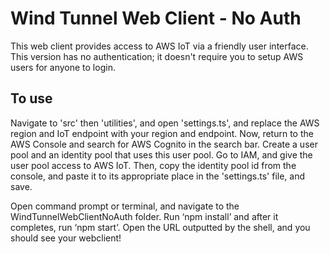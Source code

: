 # Wind Tunnel Web Client - No Auth

This web client provides access to AWS IoT via a friendly user interface. This version has no authentication; it doesn't require you to setup AWS users for anyone to login.


## To use

Navigate to 'src' then 'utilities', and open 'settings.ts', and replace the AWS region and IoT endpoint with your region and endpoint. Now, return to the AWS Console and search for AWS Cognito in the search bar. Create a user pool and an identity pool that uses this user pool. Go to IAM, and give the user pool access to AWS IoT. Then, copy the identity pool id from the console, and paste it to its appropriate place in the 'settings.ts' file, and save.

Open command prompt or terminal, and navigate to the WindTunnelWebClientNoAuth folder. Run ‘npm install’ and after it completes, run ‘npm start’. Open the URL outputted by the shell, and you should see your webclient!
